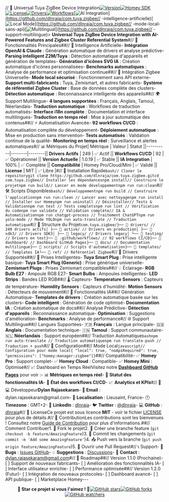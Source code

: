 // 🚀 Universal Tuya ZigBee Device Integration[![Version](https://img.shields.io/badge/version-1.0.19-blue.svg)](https://github.com/dlnraja/com.tuya.zigbee)[![Homey SDK](https://img.shields.io/badge/Homey%20SDK-3.0-green.svg)](https://developers.homey.app/)[![License](https://img.shields.io/badge/license-MIT-yellow.svg)](LICENSE)[![Drivers](https://img.shields.io/badge/drivers-249%20active-brightgreen.svg)](https://github.com/dlnraja/com.tuya.zigbee/tree/master/drivers)[![Workflows](https://img.shields.io/badge/workflows-92%20CI%2FCD-orange.svg)](https://github.com/dlnraja/com.tuya.zigbee/tree/master/.github/workflows)[![AI Integration](https://img.shields.io/badge/AI%20Integration-100%25-purple.svg)](https://github.com/dlnraja/com.tuya.zigbee// -intelligence-artificielle)[![Local Mode](https://img.shields.io/badge/Local%20Mode-Enabled-success.svg)](https://github.com/dlnraja/com.tuya.zigbee// -mode-local-sans-api)[![Multilingual](https://img.shields.io/badge/Multilingual-4%20languages-blue.svg)](https://github.com/dlnraja/com.tuya.zigbee// -support-multilingue)> **Universal Tuya ZigBee Device Integration with AI-Powered Features and Zigbee Cluster Referential System**#// 🌟 Fonctionnalités Principales##// 🤖 Intelligence Artificielle- **Intégration OpenAI & Claude** : Génération automatique de drivers et analyse prédictive- **Parsing intelligent Z2M/Tuya** : Détection automatique d'appareils et génération de templates- **Génération d'icônes SVG IA** : Création automatique d'icônes personnalisées- **Benchmarks automatiques** : Analyse de performance et optimisation continue##// 🔌 Intégration Zigbee Universelle- **Mode local sécurisé** : Fonctionnement sans API externe- **Support multi-fabricants** : Tuya, Zemismart, et autres fabricants- **Système de référentiel Zigbee Cluster** : Base de données complète des clusters- **Détection automatique** : Reconnaissance intelligente des appareils##// 🌍 Support Multilingue- **4 langues supportées** : Français, Anglais, Tamoul, Néerlandais- **Traduction automatique** : Workflows de traduction automatisés- **Interface i18n complète** : Documentation et interface multilingues- **Traduction en temps réel** : Mise à jour automatique des contenus##// ⚡ Automatisation Avancée- **92 workflows CI/CD** : Automatisation complète du développement- **Déploiement automatique** : Mise en production sans intervention- **Tests automatisés** : Validation continue de la qualité- **Monitoring en temps réel** : Surveillance et alertes automatiques#// 📊 Métriques du Projet| Métrique | Valeur | Statut ||----------|--------|--------|| **Drivers Actifs** | 249 | ✅ Actif || **Workflows CI/CD** | 92 | ✅ Opérationnel || **Version Actuelle** | 1.0.19 | ✅ Stable || **IA Integration** | 100% | ✅ Complète || **Compatibilité** | Homey Pro/Cloud/Mini | ✅ Validé || **License** | MIT | ✅ Libre |#// 🚀 Installation Rapide```bash// Cloner le repositorygit clone https://github.com/dlnraja/com.tuya.zigbee.gitcd com.tuya.zigbee// Installer les dépendancesnpm install// Construire le projetnpm run build// Lancer en mode développementnpm run run:clean```#// 🛠️ Scripts Disponibles```bash// Développementnpm run build // Construire l'applicationnpm run run:clean // Lancer avec nettoyagenpm run install // Installer sur Homeynpm run uninstall // Désinstaller// Tests & Validationnpm run test // Tests completsnpm run lint // Vérification du codenpm run validate // Validation complète// IA & Automatisationnpm run chatgpt-process // Traitement ChatGPTnpm run yolo-mode // Mode YOLOnpm run auto-translate // Traduction automatique```#// 📁 Structure du Projet```com.tuya.zigbee/├── 📁 drivers/ // 249 drivers actifs│ ├── 📁 active/ // Drivers en production│ ├── 📁 sdk3/ // Drivers SDK3│ ├── 📁 legacy/ // Drivers legacy│ └── 📁 testing/ // Drivers en test├── 📁 .github/workflows/ // 92 workflows CI/CD├── 📁 dashboard/ // Dashboard GitHub Pages├── 📁 docs/ // Documentation multilingue├── 📁 scripts/ // Scripts d'automatisation├── 📁 templates/ // Templates IA└── 📁 ref/ // Référentiel Zigbee```#// 🎯 Drivers Supportés##// 🔌 Prises Intelligentes- **Tuya Smart Plug** : Prise intelligente basique- **Tuya Smart Plug (Generic)** : Prise générique universelle- **Zemismart Plugs** : Prises Zemismart compatibles##// 💡 Éclairage- **RGB Bulb E27** : Ampoule RGB E27- **Smart Bulbs** : Ampoules intelligentes- **LED Strips** : Bandes LED RGB##// 🌡️ Capteurs- **Temperature Sensors** : Capteurs de température- **Humidity Sensors** : Capteurs d'humidité- **Motion Sensors** : Détecteurs de mouvement#// 🤖 Fonctionnalités IA##// Génération Automatique- **Templates de drivers** : Création automatique basée sur les clusters- **Code intelligent** : Génération de code optimisé- **Documentation IA** : Création automatique de docs##// Analyse Prédictive- **Détection d'appareils** : Reconnaissance automatique- **Optimisation** : Suggestions d'amélioration- **Benchmarks** : Analyse de performance#// 🌐 Support Multilingue##// Langues Supportées- 🇫🇷 **Français** : Langue principale- 🇬🇧 **Anglais** : Documentation technique- 🇮🇳 **Tamoul** : Support communautaire- 🇳🇱 **Néerlandais** : Support européen##// Traduction Automatique```bashnpm run auto-translate // Traduction automatiquenpm run translate-push // Traduction + push```#// 🔧 Configuration##// Mode Local```javascript// Configuration pour mode local{ "local": true, "noApiRequired": true, "permissions": ["homey:manager:zigbee"]}```##// Compatibilité- ✅ **Homey Pro** : Support complet- ✅ **Homey Cloud** : Compatible- ✅ **Homey Mini** : Optimisé#// 📈 Dashboard en Temps RéelVisitez notre **[Dashboard GitHub Pages](https://dlnraja.github.io/com.tuya.zigbee/)** pour voir :- 📊 **Métriques en temps réel**- 🤖 **Statut des fonctionnalités IA**- 🔧 **État des workflows CI/CD**- 📈 **Analytics et KPIs**#// 👨💻 Développeur**Dylan Rajasekaram**- 📧 **Email** : dylan.rajasekaram@gmail.com- 📍 **Localisation** : Lieusaint, France- 🕐 **Timezone** : GMT+2- 🔗 **LinkedIn** : [dlnraja](https://linkedin.com/in/dlnraja)- 🐦 **Twitter** : [@dlnraja](https://twitter.com/dlnraja)- 💻 **GitHub** : [dlnraja](https://github.com/dlnraja)#// 📄 LicenseCe projet est sous licence **MIT** - voir le fichier [LICENSE](LICENSE) pour plus de détails.#// 🤝 ContributionLes contributions sont les bienvenues ! Consultez notre [Guide de Contribution](CONTRIBUTING.md) pour plus d'informations.##// Comment Contribuer1. 🍴 Fork le projet2. 🌿 Créer une branche feature (`git checkout -b feature/AmazingFeature`)3. 💾 Commit les changements (`git commit -m 'Add some AmazingFeature'`)4. 📤 Push vers la branche (`git push origin feature/AmazingFeature`)5. 🔄 Ouvrir une Pull Request#// 📞 Support- 🐛 **Bugs** : [Issues GitHub](https://github.com/dlnraja/com.tuya.zigbee/issues)- 💡 **Suggestions** : [Discussions](https://github.com/dlnraja/com.tuya.zigbee/discussions)- 📧 **Contact** : dylan.rajasekaram@gmail.com#// 🚀 Roadmap##// Version 1.1.0 (Prochaine)- [ ] Support de nouveaux fabricants- [ ] Amélioration des fonctionnalités IA- [ ] Interface utilisateur enrichie- [ ] Performance optimisée##// Version 1.2.0 (Futur)- [ ] Intégration de nouveaux protocoles- [ ] Dashboard avancé- [ ] API publique- [ ] Marketplace Homey---<div align = "center">**🌟 Star ce projet si vous l'aimez ! 🌟**[![GitHub stars](https://img.shields.io/github/stars/dlnraja/com.tuya.zigbee?style=social)](https://github.com/dlnraja/com.tuya.zigbee)[![GitHub forks](https://img.shields.io/github/forks/dlnraja/com.tuya.zigbee?style=social)](https://github.com/dlnraja/com.tuya.zigbee)[![GitHub watchers](https://img.shields.io/github/watchers/dlnraja/com.tuya.zigbee?style=social)](https://github.com/dlnraja/com.tuya.zigbee)</div>